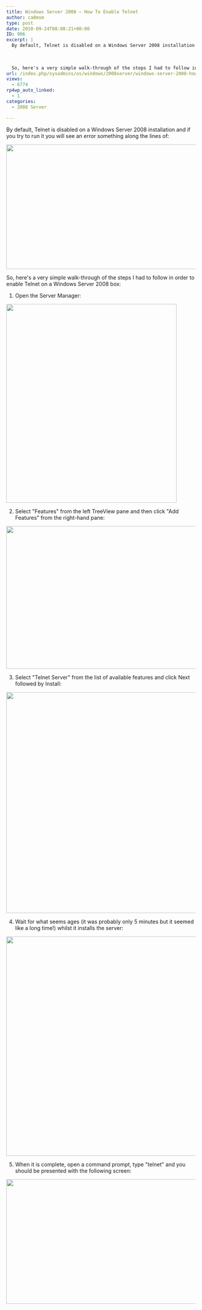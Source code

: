 ```yaml
---
title: Windows Server 2008 – How To Enable Telnet
author: ca8msm
type: post
date: 2010-09-24T08:08:21+00:00
ID: 906
excerpt: |
  By default, Telnet is disabled on a Windows Server 2008 installation and if you try to run it you will see an error something along the lines of:
  
  
  
  So, here's a very simple walk-through of the steps I had to follow in order to enable Telnet on a Wi&hellip;
url: /index.php/sysadmins/os/windows/2008server/windows-server-2008-how-to-enable-telnet/
views:
  - 6774
rp4wp_auto_linked:
  - 1
categories:
  - 2008 Server

---
```

By default, Telnet is disabled on a Windows Server 2008 installation and if you try to run it you will see an error something along the lines of:

<img src="https://lessthandot.z19.web.core.windows.net/wp-content/uploads/blogs/SysAdmins/telnet/telnet_notinstalled.jpg" alt="" title="" width="668" height="331" />

So, here's a very simple walk-through of the steps I had to follow in order to enable Telnet on a Windows Server 2008 box:

1. Open the Server Manager:

<img src="https://lessthandot.z19.web.core.windows.net/wp-content/uploads/blogs/SysAdmins/telnet/telnet_servermanager.jpg" alt="" title="" width="453" height="528" />

2. Select "Features" from the left TreeView pane and then click "Add Features" from the right-hand pane:

<img src="https://lessthandot.z19.web.core.windows.net/wp-content/uploads/blogs/SysAdmins/telnet/telnet_features.jpg" alt="" title="" width="716" height="379" />

3. Select "Telnet Server" from the list of available features and click Next followed by Install:

<img src="https://lessthandot.z19.web.core.windows.net/wp-content/uploads/blogs/SysAdmins/telnet/telnet_server.jpg" alt="" title="" width="780" height="587" />

4. Wait for what seems ages (it was probably only 5 minutes but it seemed like a long time!) whilst it installs the server:

<img src="https://lessthandot.z19.web.core.windows.net/wp-content/uploads/blogs/SysAdmins/telnet/telnet_installing.jpg" alt="" title="" width="777" height="583" />

5. When it is complete, open a command prompt, type "telnet" and you should be presented with the following screen:

<img src="https://lessthandot.z19.web.core.windows.net/wp-content/uploads/blogs/SysAdmins/telnet/telnet_installed.jpg" alt="" title="" width="668" height="331" />